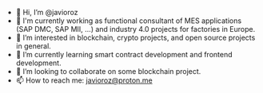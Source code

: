 - 👋 Hi, I’m @javioroz
- 💼 I'm currently working as functional consultant of MES applications (SAP DMC, SAP MII, ...) and industry 4.0 projects for factories in Europe.
- 👀 I’m interested in blockchain, crypto projects, and open source projects in general.
- 🌱 I’m currently learning smart contract development and frontend development.
- 💞️ I’m looking to collaborate on some blockchain project.
- 📫 How to reach me: javioroz@proton.me

<!---
javioroz/javioroz is a ✨ special ✨ repository because its `README.md` (this file) appears on your GitHub profile.
You can click the Preview link to take a look at your changes.
--->
